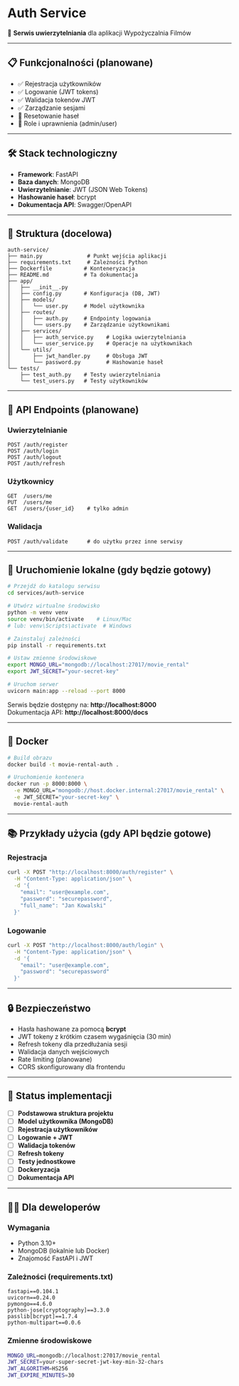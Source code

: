 # Auth Service

🔐 **Serwis uwierzytelniania** dla aplikacji Wypożyczalnia Filmów

---

## 📋 Funkcjonalności (planowane)

- ✅ Rejestracja użytkowników
- ✅ Logowanie (JWT tokens)
- ✅ Walidacja tokenów JWT
- ✅ Zarządzanie sesjami
- 🚧 Resetowanie haseł
- 🚧 Role i uprawnienia (admin/user)

---

## 🛠️ Stack technologiczny

- **Framework**: FastAPI
- **Baza danych**: MongoDB
- **Uwierzytelnianie**: JWT (JSON Web Tokens)
- **Hashowanie haseł**: bcrypt
- **Dokumentacja API**: Swagger/OpenAPI

---

## 📁 Struktura (docelowa)

```
auth-service/
├── main.py              # Punkt wejścia aplikacji
├── requirements.txt     # Zależności Python
├── Dockerfile          # Konteneryzacja
├── README.md           # Ta dokumentacja
├── app/
│   ├── __init__.py
│   ├── config.py       # Konfiguracja (DB, JWT)
│   ├── models/
│   │   └── user.py     # Model użytkownika
│   ├── routes/
│   │   ├── auth.py     # Endpointy logowania
│   │   └── users.py    # Zarządzanie użytkownikami
│   ├── services/
│   │   ├── auth_service.py    # Logika uwierzytelniania
│   │   └── user_service.py    # Operacje na użytkownikach
│   └── utils/
│       ├── jwt_handler.py     # Obsługa JWT
│       └── password.py        # Hashowanie haseł
└── tests/
    ├── test_auth.py    # Testy uwierzytelniania
    └── test_users.py   # Testy użytkowników
```

---

## 🔌 API Endpoints (planowane)

### Uwierzytelnianie
```http
POST /auth/register
POST /auth/login
POST /auth/logout
POST /auth/refresh
```

### Użytkownicy
```http
GET  /users/me
PUT  /users/me
GET  /users/{user_id}    # tylko admin
```

### Walidacja
```http
POST /auth/validate      # do użytku przez inne serwisy
```

---

## 🚀 Uruchomienie lokalne (gdy będzie gotowy)

```bash
# Przejdź do katalogu serwisu
cd services/auth-service

# Utwórz wirtualne środowisko
python -m venv venv
source venv/bin/activate    # Linux/Mac
# lub: venv\Scripts\activate  # Windows

# Zainstaluj zależności
pip install -r requirements.txt

# Ustaw zmienne środowiskowe
export MONGO_URL="mongodb://localhost:27017/movie_rental"
export JWT_SECRET="your-secret-key"

# Uruchom serwer
uvicorn main:app --reload --port 8000
```

Serwis będzie dostępny na: **http://localhost:8000**  
Dokumentacja API: **http://localhost:8000/docs**

---

## 🐳 Docker

```bash
# Build obrazu
docker build -t movie-rental-auth .

# Uruchomienie kontenera
docker run -p 8000:8000 \
  -e MONGO_URL="mongodb://host.docker.internal:27017/movie_rental" \
  -e JWT_SECRET="your-secret-key" \
  movie-rental-auth
```

---

## 📚 Przykłady użycia (gdy API będzie gotowe)

### Rejestracja
```bash
curl -X POST "http://localhost:8000/auth/register" \
  -H "Content-Type: application/json" \
  -d '{
    "email": "user@example.com",
    "password": "securepassword",
    "full_name": "Jan Kowalski"
  }'
```

### Logowanie
```bash
curl -X POST "http://localhost:8000/auth/login" \
  -H "Content-Type: application/json" \
  -d '{
    "email": "user@example.com",
    "password": "securepassword"
  }'
```

---

## 🔒 Bezpieczeństwo

- Hasła hashowane za pomocą **bcrypt**
- JWT tokeny z krótkim czasem wygaśnięcia (30 min)
- Refresh tokeny dla przedłużania sesji
- Walidacja danych wejściowych
- Rate limiting (planowane)
- CORS skonfigurowany dla frontendu

---

## 🧪 Status implementacji

- [ ] **Podstawowa struktura projektu**
- [ ] **Model użytkownika (MongoDB)**
- [ ] **Rejestracja użytkowników**
- [ ] **Logowanie + JWT**
- [ ] **Walidacja tokenów**
- [ ] **Refresh tokeny**
- [ ] **Testy jednostkowe**
- [ ] **Dockeryzacja**
- [ ] **Dokumentacja API**

---

## 👨‍💻 Dla deweloperów

### Wymagania
- Python 3.10+
- MongoDB (lokalnie lub Docker)
- Znajomość FastAPI i JWT

### Zależności (requirements.txt)
```
fastapi==0.104.1
uvicorn==0.24.0
pymongo==4.6.0
python-jose[cryptography]==3.3.0
passlib[bcrypt]==1.7.4
python-multipart==0.0.6
```

### Zmienne środowiskowe
```bash
MONGO_URL=mongodb://localhost:27017/movie_rental
JWT_SECRET=your-super-secret-jwt-key-min-32-chars
JWT_ALGORITHM=HS256
JWT_EXPIRE_MINUTES=30
```